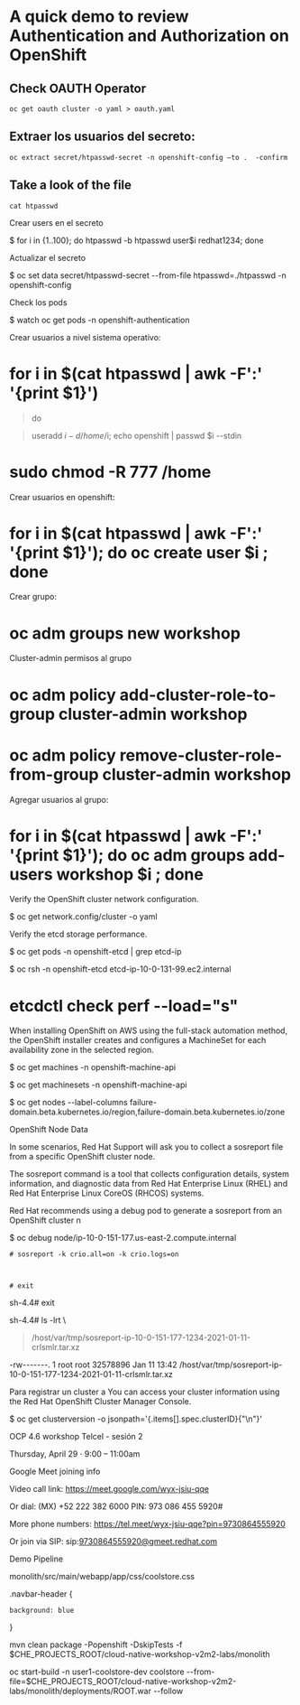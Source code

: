 # A quick demo to review Authentication and Authorization on OpenShift

## Check OAUTH Operator
```
oc get oauth cluster -o yaml > oauth.yaml
```

## Extraer los usuarios del secreto:
```
oc extract secret/htpasswd-secret -n openshift-config —to .  -confirm 
```

## Take a look of the file
```
cat htpasswd
```




Crear users en el secreto

$ for i in {1..100}; do htpasswd -b htpasswd user$i redhat1234; done



Actualizar el secreto

$ oc set data secret/htpasswd-secret --from-file htpasswd=./htpasswd -n openshift-config





Check los pods

$ watch oc get pods -n openshift-authentication 





Crear usuarios a nivel sistema operativo:



# for i in $(cat htpasswd | awk -F':' '{print $1}')



> do

> useradd $i -d /home/$i; echo openshift | passwd $i  --stdin





# sudo chmod -R 777 /home







Crear usuarios en openshift:



# for i in $(cat htpasswd | awk -F':' '{print $1}'); do oc create user $i ; done





Crear grupo:



# oc adm groups new workshop









Cluster-admin permisos al grupo



# oc adm policy add-cluster-role-to-group cluster-admin workshop

# oc adm policy remove-cluster-role-from-group cluster-admin workshop



Agregar usuarios al grupo:



# for i in $(cat htpasswd | awk -F':' '{print $1}'); do oc adm groups add-users workshop $i ; done











Verify the OpenShift cluster network configuration.

$ oc get network.config/cluster -o yaml





Verify the etcd storage performance.

$ oc get pods -n openshift-etcd | grep etcd-ip



$ oc rsh -n openshift-etcd  etcd-ip-10-0-131-99.ec2.internal

# etcdctl check perf --load="s"







When installing OpenShift on AWS using the full-stack automation method, the OpenShift installer creates and configures a MachineSet for each availability zone in the selected region.

$ oc get machines -n openshift-machine-api





$  oc get machinesets -n openshift-machine-api



$ oc get nodes --label-columns failure-domain.beta.kubernetes.io/region,failure-domain.beta.kubernetes.io/zone









OpenShift Node Data

In some scenarios, Red Hat Support will ask you to collect a sosreport file from a specific OpenShift cluster node.

The sosreport command is a tool that collects configuration details, system information, and diagnostic data from Red Hat Enterprise Linux (RHEL) and Red Hat Enterprise  Linux CoreOS (RHCOS) systems.

Red Hat recommends using a debug pod to generate a sosreport from an OpenShift cluster n







$ oc debug node/ip-10-0-151-177.us-east-2.compute.internal



	# sosreport -k crio.all=on -k crio.logs=on



	# exit

sh-4.4# exit

sh-4.4# ls -lrt \

> /host/var/tmp/sosreport-ip-10-0-151-177-1234-2021-01-11-crlsmlr.tar.xz

-rw-------. 1 root root 32578896 Jan 11 13:42 /host/var/tmp/sosreport-ip-10-0-151-177-1234-2021-01-11-crlsmlr.tar.xz









Para registrar un cluster a You can access your cluster information using the Red Hat OpenShift Cluster Manager Console.





$ oc get clusterversion  -o jsonpath='{.items[].spec.clusterID}{"\n"}'









OCP 4.6 workshop Telcel - sesión 2

Thursday, April 29 · 9:00 – 11:00am

Google Meet joining info

Video call link: https://meet.google.com/wyx-jsiu-qqe

Or dial: (MX) +52 222 382 6000 PIN: 973 086 455 5920#

More phone numbers: https://tel.meet/wyx-jsiu-qqe?pin=9730864555920

Or join via SIP: sip:9730864555920@gmeet.redhat.com





























Demo Pipeline



monolith/src/main/webapp/app/css/coolstore.css



.navbar-header {

    background: blue

}



mvn clean package -Popenshift -DskipTests -f $CHE_PROJECTS_ROOT/cloud-native-workshop-v2m2-labs/monolith



oc start-build -n user1-coolstore-dev coolstore --from-file=$CHE_PROJECTS_ROOT/cloud-native-workshop-v2m2-labs/monolith/deployments/ROOT.war --follow



